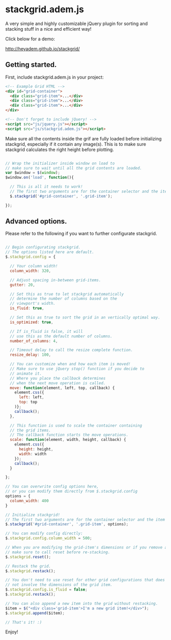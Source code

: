 # stackgrid.adem.js

A very simple and highly customizable jQuery plugin for sorting and stacking stuff in a nice and efficient way!

Click below for a demo:

http://heyadem.github.io/stackgrid/

## Getting started.

First, include stackgrid.adem.js in your project:

```html
<!-- Example Grid HTML -->
<div id="grid-container">
  <div class="grid-item">...</div>
  <div class="grid-item">...</div>
  <div class="grid-item">...</div>
</div>

<!-- Don't forget to include jQuery! -->
<script src="js/jquery.js"></script>
<script src="js/stackgrid.adem.js"></script>
```

Make sure all the contents inside the grif are fully loaded before initializing stackgrid,
especially if it contain any image(s). This is to make sure stackgrid calculates the right height before plotting.


```javascript

// Wrap the initializer inside window on load to
// make sure to wait until all the grid contents are loaded.
var $window = $(window);
$window.on('load', function(){

  // This is all it needs to work!
  // The first two arguments are for the container selector and the item selector.
  $.stackgrid('#grid-container', '.grid-item');

});

```

## Advanced options.

Please refer to the following if you want to further configurate stackgrid.

```javascript

// Begin configurating stackgrid.
// The options listed here are default.
$.stackgrid.config = {

  // Your column width!
  column_width: 320,

  // Adjust spacing in-between grid-items.
  gutter: 20,

  // Set this as true to let stackgrid automatically
  // determine the number of columns based on the
  // viewport's width.
  is_fluid: true,

  // Set this as true to sort the grid in an vertically optimal way.
  is_optimized: true,

  // If is_fluid is false, it will
  // use this as the default number of columns.
  number_of_columns: 4,

  // Timeout delay to call the resize complete function.
  resize_delay: 100,

  // You can customize when and how each item is moved!
  // Make sure to use jQuery stop() function if you decide to
  // animate it.
  // Where you place the callback determines
  // when the next move operation is called.
  move: function(element, left, top, callback) {
    element.css({
      left: left,
      top: top
    )};
    callback();
  },

  // This function is used to scale the container containing
  // the grid items.
  // The callback function starts the move operations.
  scale: function(element, width, height, callback) {
    element.css({
      height: height,
      width: width
    });
    callback();
  }

};

// You can overwrite config options here,
// or you can modify them directly from $.stackgrid.config
options = {
  column_width: 400
}

// Initialize stackgrid!
// The first two arguments are for the container selector and the item selector.
$.stackgrid('#grid-container', '.grid-item', options);

// You can modify config directly:
$.stackgrid.config.column_width = 500;

// When you are modifying the grid-item's dimensions or if you remove a grid-item,
// make sure to call reset before re-stacking.
$.stackgrid.reset();

// Restack the grid.
$.stackgrid.restack();

// You don't need to use reset for other grid configurations that does
// not involve the dimensions of the grid item.
$.stackgrid.config.is_fluid = false;
$.stackgrid.restack();

// You can also append a new item into the grid without restacking.
$item = $("<div class='grid-item'>I'm a new grid item!</div>");
$.stackgrid.append($item);

// That's it! :)

```

Enjoy!

